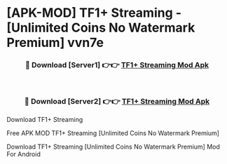 # [APK-MOD] TF1+   Streaming - [Unlimited Coins No Watermark Premium] vvn7e



<div align="center">
<h3>🔴 Download [Server1] 👉👉 <a href="https://momento.my/?title=TF1+___Streaming">TF1+   Streaming Mod Apk</a></h3><br>

<h3>🔴 Download [Server2] 👉👉 <a href="https://momento.my/?title=TF1+___Streaming">TF1+   Streaming Mod Apk</a></h3>
</div>



Download TF1+   Streaming 

Free APK MOD TF1+   Streaming [Unlimited Coins No Watermark Premium]

Download TF1+   Streaming [Unlimited Coins No Watermark Premium] Mod For Android

